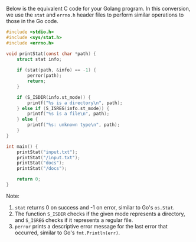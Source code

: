 Below is the equivalent C code for your Golang program. In this conversion, we use the `stat` and `errno.h` header files to perform similar operations to those in the Go code.

```c
#include <stdio.h>
#include <sys/stat.h>
#include <errno.h>

void printStat(const char *path) {
    struct stat info;
    
    if (stat(path, &info) == -1) {
        perror(path);
        return;
    }

    if (S_ISDIR(info.st_mode)) {
        printf("%s is a directory\n", path);
    } else if (S_ISREG(info.st_mode)) {
        printf("%s is a file\n", path);
    } else {
        printf("%s: unknown type\n", path);
    }
}

int main() {
    printStat("input.txt");
    printStat("/input.txt");
    printStat("docs");
    printStat("/docs");

    return 0;
}
```

Note:
1. `stat` returns 0 on success and -1 on error, similar to Go's `os.Stat`.
2. The function `S_ISDIR` checks if the given mode represents a directory, and `S_ISREG` checks if it represents a regular file.
3. `perror` prints a descriptive error message for the last error that occurred, similar to Go's `fmt.Println(err)`.
